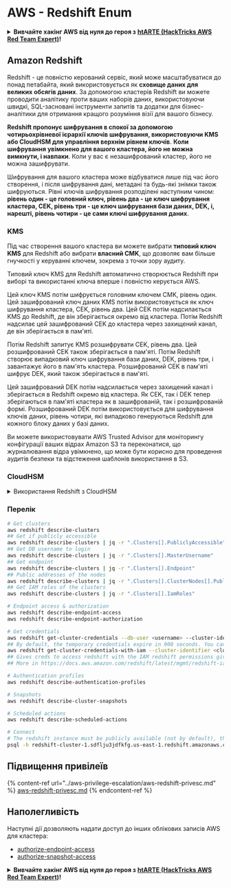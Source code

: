 # AWS - Redshift Enum

<details>

<summary><strong>Вивчайте хакінг AWS від нуля до героя з</strong> <a href="https://training.hacktricks.xyz/courses/arte"><strong>htARTE (HackTricks AWS Red Team Expert)</strong></a><strong>!</strong></summary>

Інші способи підтримки HackTricks:

* Якщо ви хочете побачити вашу **компанію в рекламі на HackTricks** або **завантажити HackTricks у форматі PDF**, перевірте [**ПЛАНИ ПІДПИСКИ**](https://github.com/sponsors/carlospolop)!
* Отримайте [**офіційний PEASS & HackTricks мерч**](https://peass.creator-spring.com)
* Відкрийте для себе [**Сім'ю PEASS**](https://opensea.io/collection/the-peass-family), нашу колекцію ексклюзивних [**NFT**](https://opensea.io/collection/the-peass-family)
* **Приєднуйтесь до** 💬 [**групи Discord**](https://discord.gg/hRep4RUj7f) або [**групи telegram**](https://t.me/peass) або **слідкуйте** за нами на **Twitter** 🐦 [**@hacktricks\_live**](https://twitter.com/hacktricks\_live)**.**
* **Поділіться своїми хакерськими трюками, надсилайте PR до** [**HackTricks**](https://github.com/carlospolop/hacktricks) та [**HackTricks Cloud**](https://github.com/carlospolop/hacktricks-cloud) репозиторіїв.

</details>

## Amazon Redshift

Redshift - це повністю керований сервіс, який може масштабуватися до понад петабайта, який використовується як **сховище даних для великих обсягів даних**. За допомогою кластерів Redshift ви можете проводити аналітику проти ваших наборів даних, використовуючи швидкі, SQL-засновані інструменти запитів та додатки для бізнес-аналітики для отримання кращого розуміння візії для вашого бізнесу.

**Redshift пропонує шифрування в спокої за допомогою чотирьохрівневої ієрархії ключів шифрування, використовуючи KMS або CloudHSM для управління верхнім рівнем ключів**. **Коли шифрування увімкнено для вашого кластера, його не можна вимкнути, і навпаки**. Коли у вас є незашифрований кластер, його не можна зашифрувати.

Шифрування для вашого кластера може відбуватися лише під час його створення, і після шифрування дані, метадані та будь-які знімки також шифруються. Рівні ключів шифрування розподілені наступним чином: **рівень один - це головний ключ, рівень два - це ключ шифрування кластера, CEK, рівень три - це ключ шифрування бази даних, DEK, і, нарешті, рівень чотири - це сами ключі шифрування даних**.

### KMS

Під час створення вашого кластера ви можете вибрати **типовий ключ KMS** для Redshift або вибрати **власний CMK**, що дозволяє вам більше гнучкості у керуванні ключем, зокрема з точки зору аудиту.

Типовий ключ KMS для Redshift автоматично створюється Redshift при виборі та використанні ключа вперше і повністю керується AWS.

Цей ключ KMS потім шифрується головним ключем CMK, рівень один. Цей зашифрований ключ даних KMS потім використовується як ключ шифрування кластера, CEK, рівень два. Цей CEK потім надсилається KMS до Redshift, де він зберігається окремо від кластера. Потім Redshift надсилає цей зашифрований CEK до кластера через захищений канал, де він зберігається в пам'яті.

Потім Redshift запитує KMS розшифрувати CEK, рівень два. Цей розшифрований CEK також зберігається в пам'яті. Потім Redshift створює випадковий ключ шифрування бази даних, DEK, рівень три, і завантажує його в пам'ять кластера. Розшифрований CEK в пам'яті шифрує DEK, який також зберігається в пам'яті.

Цей зашифрований DEK потім надсилається через захищений канал і зберігається в Redshift окремо від кластера. Як CEK, так і DEK тепер зберігаються в пам'яті кластера як в зашифрованій, так і розшифрованій формі. Розшифрований DEK потім використовується для шифрування ключів даних, рівень чотири, які випадково генеруються Redshift для кожного блоку даних у базі даних.

Ви можете використовувати AWS Trusted Advisor для моніторингу конфігурації ваших відрах Amazon S3 та переконатися, що журналювання відра увімкнено, що може бути корисно для проведення аудитів безпеки та відстеження шаблонів використання в S3.

### CloudHSM

<details>

<summary>Використання Redshift з CloudHSM</summary>

При роботі з CloudHSM для виконання шифрування, спочатку вам потрібно налаштувати довірче з'єднання між вашим клієнтом HSM та Redshift, використовуючи клієнтські та серверні сертифікати.

Це з'єднання необхідне для забезпечення безпечних комунікацій, що дозволяє надсилати ключі шифрування між вашим клієнтом HSM та вашими кластерами Redshift. Використовуючи випадково згенеровану пару приватного та публічного ключа, Redshift створює публічний клієнтський сертифікат, який шифрується та зберігається Redshift. Його потрібно завантажити та зареєструвати на вашому клієнті HSM та призначити йому відповідний розділ HSM.

Потім вам потрібно налаштувати Redshift з наступними деталями вашого клієнта HSM: IP-адреса HSM, назва розділу HSM, пароль розділу HSM та публічний сертифікат сервера HSM, який шифрується CloudHSM за допомогою внутрішнього головного ключа. Після надання цієї інформації Redshift підтвердить та перевірить, що він може підключитися та отримати доступ до розробницького розділу.

Якщо ваші внутрішні політики безпеки або управління вимагають, щоб ви застосовували обертання ключів, то це можливо з Redshift, дозволяючи вам обертати ключі шифрування для зашифрованих кластерів, проте вам потрібно знати, що під час процесу обертання ключів кластер буде недоступний на дуже короткий період часу, тому найкраще обертати ключі лише тоді, коли вам це потрібно, або якщо ви вважаєте, що вони можуть бути компрометовані.

Під час обертання Redshift буде обертати CEK для вашого кластера та для будь-яких резервних копій цього кластера. Він оберне DEK для кластера, але неможливо обернути DEK для знімків, збережених в S3, які були зашифровані за допомогою DEK. Кластер буде переведений в стан 'обертання ключів' до завершення процесу, коли статус повернеться до 'доступний'.

</details>

### Перелік

```bash
# Get clusters
aws redshift describe-clusters
## Get if publicly accessible
aws redshift describe-clusters | jq -r ".Clusters[].PubliclyAccessible"
## Get DB username to login
aws redshift describe-clusters | jq -r ".Clusters[].MasterUsername"
## Get endpoint
aws redshift describe-clusters | jq -r ".Clusters[].Endpoint"
## Public addresses of the nodes
aws redshift describe-clusters | jq -r ".Clusters[].ClusterNodes[].PublicIPAddress"
## Get IAM roles of the clusters
aws redshift describe-clusters | jq -r ".Clusters[].IamRoles"

# Endpoint access & authorization
aws redshift describe-endpoint-access
aws redshift describe-endpoint-authorization

# Get credentials
aws redshift get-cluster-credentials --db-user <username> --cluster-identifier <cluster-id>
## By default, the temporary credentials expire in 900 seconds. You can optionally specify a duration between 900 seconds (15 minutes) and 3600 seconds (60 minutes).
aws redshift get-cluster-credentials-with-iam --cluster-identifier <cluster-id>
## Gives creds to access redshift with the IAM redshift permissions given to the current AWS account
## More in https://docs.aws.amazon.com/redshift/latest/mgmt/redshift-iam-access-control-identity-based.html

# Authentication profiles
aws redshift describe-authentication-profiles

# Snapshots
aws redshift describe-cluster-snapshots

# Scheduled actions
aws redshift describe-scheduled-actions

# Connect
# The redshift instance must be publicly available (not by default), the sg need to allow inbounds connections to the port and you need creds
psql -h redshift-cluster-1.sdflju3jdfkfg.us-east-1.redshift.amazonaws.com -U admin -d dev -p 5439
```

## Підвищення привілеїв

{% content-ref url="../aws-privilege-escalation/aws-redshift-privesc.md" %}
[aws-redshift-privesc.md](../aws-privilege-escalation/aws-redshift-privesc.md)
{% endcontent-ref %}

## Наполегливість

Наступні дії дозволяють надати доступ до інших облікових записів AWS для кластера:

* [authorize-endpoint-access](https://docs.aws.amazon.com/cli/latest/reference/redshift/authorize-endpoint-access.html)
* [authorize-snapshot-access](https://docs.aws.amazon.com/cli/latest/reference/redshift/authorize-snapshot-access.html)

<details>

<summary><strong>Вивчайте хакінг AWS від нуля до героя з</strong> <a href="https://training.hacktricks.xyz/courses/arte"><strong>htARTE (HackTricks AWS Red Team Expert)</strong></a><strong>!</strong></summary>

Інші способи підтримки HackTricks:

* Якщо ви хочете побачити вашу **компанію в рекламі на HackTricks** або **завантажити HackTricks у PDF** Перевірте [**ПЛАНИ ПІДПИСКИ**](https://github.com/sponsors/carlospolop)!
* Отримайте [**офіційний PEASS & HackTricks мерч**](https://peass.creator-spring.com)
* Відкрийте для себе [**Сім'ю PEASS**](https://opensea.io/collection/the-peass-family), нашу колекцію ексклюзивних [**NFT**](https://opensea.io/collection/the-peass-family)
* **Приєднуйтесь до** 💬 [**групи Discord**](https://discord.gg/hRep4RUj7f) або [**групи telegram**](https://t.me/peass) або **слідкуйте** за нами на **Twitter** 🐦 [**@hacktricks\_live**](https://twitter.com/hacktricks\_live)**.**
* **Поділіться своїми хакерськими трюками, надсилайте PR до** [**HackTricks**](https://github.com/carlospolop/hacktricks) та [**HackTricks Cloud**](https://github.com/carlospolop/hacktricks-cloud) репозиторіїв GitHub.

</details>

